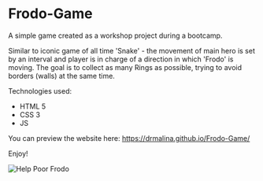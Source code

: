 # Frodo-Game
A simple game created as a workshop project during a bootcamp. 

Similar to iconic game of all time 'Snake' - the movement of main hero is set by an interval
and player is in charge of a direction in which 'Frodo' is moving. The goal is to collect as many 
Rings as possible, trying to avoid borders (walls) at the same time.

Technologies used:
* HTML 5
* CSS 3
* JS

You can preview the website here: 
https://drmalina.github.io/Frodo-Game/

Enjoy!

![Help Poor Frodo](https://i.pinimg.com/originals/fc/49/61/fc4961f017b91e8d6ea6d201d47dd8fe.jpg)
